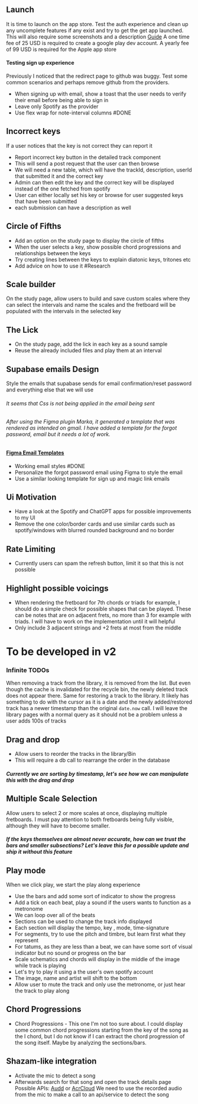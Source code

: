 ## Launch 
It is time to launch on the app store. Test the auth experience and clean up any uncomplete features if any exist and try to get the get app launched. This will also require some screenshots and a description
[Guide](https://docs.expo.dev/submit/android/) 
A one time fee of 25 USD is required to create a google play dev account.
A yearly fee of 99 USD is required for the Apple app store

#### Testing sign up experience
Previously I noticed that the redirect page to github was buggy. Test some common scenarios and perhaps remove github from the providers.
- When signing up with email, show a toast that the user needs to verify their email before being able to sign in
- Leave only Spotify as the provider
- Use flex wrap for note-interval columns #DONE 


## Incorrect keys
If a user notices that the key is not correct they can report it
- Report incorrect key button in the detailed track component
- This will send a post request that the user can then browse
- We will need a new table, which will have the trackId, description, userId that submitted it and the correct key
- Admin can then edit the key and the correct key will be displayed instead of the one fetched from spotify
- User can either locally set his key or browse for user suggested keys that have been submitted
- each submission can have a description as well

## Circle of Fifths
- Add an option on the study page to display the circle of fifths
- When the user selects a key, show possible chord progressions and relationships between the keys
- Try creating lines between the keys to explain diatonic keys, tritones etc
- Add advice on how to use it #Research

## Scale builder
On the study page, allow users to build and save custom scales where they can select the intervals and name the scales and the fretboard will be populated with the intervals in the selected key

## The Lick
- On the study page, add the lick in each key as a sound sample
- Reuse the already included files and play them at an interval
## Supabase emails Design
Style the emails that supabase sends for email confirmation/reset password and everything else that we will use
###### It seems that Css is not being applied in the email being sent
###### After using the Figma plugin Marka, it generated a template that was rendered as intended on gmail. I have added a template for the forgot password, email but it needs a lot of work.
#### [Figma Email Templates](https://www.figma.com/file/aBU8v75k4laGQ5Qg7MaDod/Mail-design-system-for-Marka-Plugin-(Community)-(Copy)?type=design&node-id=0-1&mode=design&t=Oj8jOeNboUIQeaaV-0)
- Working email styles #DONE 
- Personalize the forgot password email using Figma to style the email
- Use a similar looking template for sign up and magic link emails
## Ui Motivation
- Have a look at the Spotify and ChatGPT apps for possible improvements to my UI
- Remove the one color/border cards and use similar cards such as spotify/windows with blurred rounded background and no border

## Rate Limiting
- Currently users can spam the refresh button, limit it so that this is not possible

## Highlight possible voicings
- When rendering the fretboard for 7th chords or triads for example, I should do a simple check for possible shapes that can be played. These can be notes that are on adjacent frets, no more than 3 for example with triads. I will have to work on the implementation until it will helpful 
- Only include 3 adjacent strings and +2 frets at most from the middle


# To be developed in v2

### Infinite TODOs
When removing a track from the library, it is removed from the list. But even though the cache is invalidated for the recycle bin, the newly deleted track does not appear there. Same for restoring a track to the library. It likely has something to do with the cursor as it is a date and the newly added/restored track has a newer timestamp than the original `date.now` call. I will leave the library pages with a normal query as it should not be a problem unless a user adds 100s of tracks

## Drag and drop
- Allow users to reorder the tracks in the library/Bin
- This will require a db call to rearrange the order in the database
##### Currently we are sorting by timestamp, let's see how we can manipulate this with the drag and drop

## Multiple Scale Selection
Allow users to select 2 or more scales at once, displaying multiple fretboards. I must pay attention to both fretboards being fully visible, although they will have to become smaller.
##### If the keys themselves are almost never accurate, how can we trust the bars and smaller subsections? Let's leave this for a possible update and ship it without this feature
## Play mode
When we click play, we start the play along experience
- Use the bars and add some sort of indicator to show the progress
- Add a tick on each beat, play a sound if the users wants to function as a metronome
- We can loop over all of the beats
- Sections can be used to change the track info displayed
- Each section will display  the tempo, key , mode, time-signature
- For segments, try to use the pitch and timbre, but learn first what they represent
- For tatums, as they are less than a beat, we can have some sort of visual indicator but no sound or progress on the bar
- Scale schematics and chords will display in the middle of the image while track is playing
- Let's try to play it using a the user's own spotify account
- The image, name and artist will shift to the bottom
- Allow user to mute the track and only use the metronome, or just hear the track to play along

## Chord Progressions
- Chord Progressions - This one I'm not too sure about. I could display some common chord progressions starting from the key of the song as the I chord, but I do not know if I can extract the chord progression of the song itself. Maybe by analyzing the sections/bars.
## Shazam-like integration
- Activate the mic to detect a song
- Afterwards search for that song and open the track details page
Possible APIs: [Audd](https://audd.io/) or [AcrCloud](https://www.acrcloud.com/) We need to use the recorded audio from the mic to make a call to an api/service to detect the song



